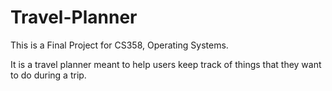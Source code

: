 # Travel-Planner

This is a Final Project for CS358, Operating Systems.

It is a travel planner meant to help users keep track of things that they want to do during a trip.
